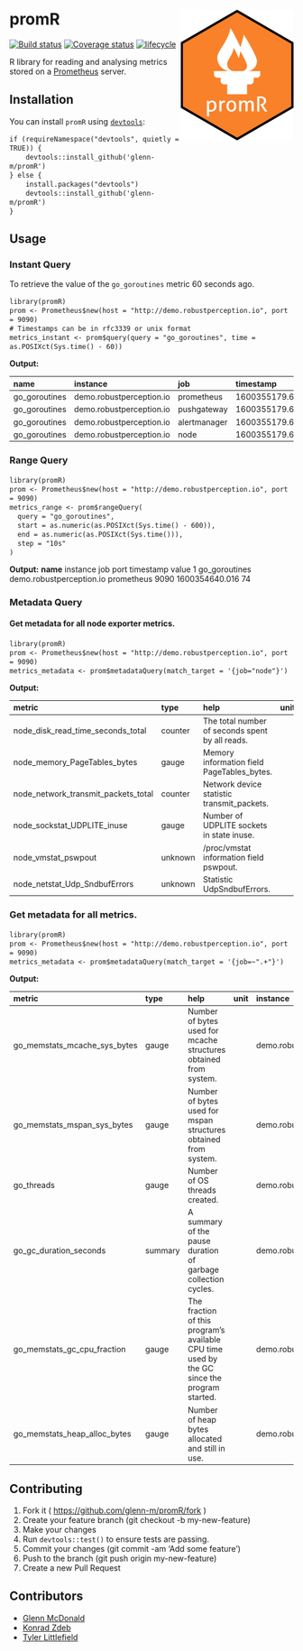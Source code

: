 
<!-- README.md is generated from README.Rmd. Please edit that file -->

# promR <img src="man/figures/logo.png" align="right" />

[![Build
status](https://github.com/glenn-m/promR/workflows/R-CMD-check/badge.svg)](https://github.com/glenn-m/promR/actions)
[![Coverage
status](https://codecov.io/gh/glenn-m/promR/branch/master/graph/badge.svg)](https://codecov.io/github/glenn-m/promR?branch=master)
[![lifecycle](https://img.shields.io/badge/lifecycle-experimental-orange.svg)](https://www.tidyverse.org/lifecycle/#experimental)

R library for reading and analysing metrics stored on a
[Prometheus](https://prometheus.io/) server.

Installation
------------

You can install `promR` using
[`devtools`](https://github.com/r-lib/devtools):

    if (requireNamespace("devtools", quietly = TRUE)) {
        devtools::install_github('glenn-m/promR')
    } else {
        install.packages("devtools")
        devtools::install_github('glenn-m/promR')
    }

Usage
-----

### Instant Query

To retrieve the value of the `go_goroutines` metric 60 seconds ago.

    library(promR)
    prom <- Prometheus$new(host = "http://demo.robustperception.io", port = 9090)
    # Timestamps can be in rfc3339 or unix format
    metrics_instant <- prom$query(query = "go_goroutines", time = as.POSIXct(Sys.time() - 60))

**Output:**

| name           | instance                 | job          | timestamp      | port |
|:---------------|:-------------------------|:-------------|:---------------|-----:|
| go\_goroutines | demo.robustperception.io | prometheus   | 1600355179.603 | 9090 |
| go\_goroutines | demo.robustperception.io | pushgateway  | 1600355179.603 | 9091 |
| go\_goroutines | demo.robustperception.io | alertmanager | 1600355179.603 | 9093 |
| go\_goroutines | demo.robustperception.io | node         | 1600355179.603 | 9100 |

### Range Query

    library(promR)
    prom <- Prometheus$new(host = "http://demo.robustperception.io", port = 9090)
    metrics_range <- prom$rangeQuery(
      query = "go_goroutines",
      start = as.numeric(as.POSIXct(Sys.time() - 600)),
      end = as.numeric(as.POSIXct(Sys.time())),
      step = "10s"
    )

**Output:** **name** instance job port timestamp value 1 go\_goroutines
demo.robustperception.io prometheus 9090 1600354640.016 74

### Metadata Query

#### Get metadata for all node exporter metrics.

    library(promR)
    prom <- Prometheus$new(host = "http://demo.robustperception.io", port = 9090)
    metrics_metadata <- prom$metadataQuery(match_target = '{job="node"}')

**Output:**

| metric                                  | type    | help                                            | unit | instance                      | job  |
|:----------------------------------------|:--------|:------------------------------------------------|:-----|:------------------------------|:-----|
| node\_disk\_read\_time\_seconds\_total  | counter | The total number of seconds spent by all reads. |      | demo.robustperception.io:9100 | node |
| node\_memory\_PageTables\_bytes         | gauge   | Memory information field PageTables\_bytes.     |      | demo.robustperception.io:9100 | node |
| node\_network\_transmit\_packets\_total | counter | Network device statistic transmit\_packets.     |      | demo.robustperception.io:9100 | node |
| node\_sockstat\_UDPLITE\_inuse          | gauge   | Number of UDPLITE sockets in state inuse.       |      | demo.robustperception.io:9100 | node |
| node\_vmstat\_pswpout                   | unknown | /proc/vmstat information field pswpout.         |      | demo.robustperception.io:9100 | node |
| node\_netstat\_Udp\_SndbufErrors        | unknown | Statistic UdpSndbufErrors.                      |      | demo.robustperception.io:9100 | node |

### Get metadata for all metrics.

    library(promR)
    prom <- Prometheus$new(host = "http://demo.robustperception.io", port = 9090)
    metrics_metadata <- prom$metadataQuery(match_target = '{job=~".+"}')

**Output:**

| metric                           | type    | help                                                                                        | unit | instance                      | job         |
|:---------------------------------|:--------|:--------------------------------------------------------------------------------------------|:-----|:------------------------------|:------------|
| go\_memstats\_mcache\_sys\_bytes | gauge   | Number of bytes used for mcache structures obtained from system.                            |      | demo.robustperception.io:9091 | pushgateway |
| go\_memstats\_mspan\_sys\_bytes  | gauge   | Number of bytes used for mspan structures obtained from system.                             |      | demo.robustperception.io:9091 | pushgateway |
| go\_threads                      | gauge   | Number of OS threads created.                                                               |      | demo.robustperception.io:9091 | pushgateway |
| go\_gc\_duration\_seconds        | summary | A summary of the pause duration of garbage collection cycles.                               |      | demo.robustperception.io:9091 | pushgateway |
| go\_memstats\_gc\_cpu\_fraction  | gauge   | The fraction of this program’s available CPU time used by the GC since the program started. |      | demo.robustperception.io:9091 | pushgateway |
| go\_memstats\_heap\_alloc\_bytes | gauge   | Number of heap bytes allocated and still in use.                                            |      | demo.robustperception.io:9091 | pushgateway |

Contributing
------------

1.  Fork it (
    <a href="https://github.com/glenn-m/promR/fork" class="uri">https://github.com/glenn-m/promR/fork</a>
    )
2.  Create your feature branch (git checkout -b my-new-feature)
3.  Make your changes
4.  Run `devtools::test()` to ensure tests are passing.
5.  Commit your changes (git commit -am ‘Add some feature’)
6.  Push to the branch (git push origin my-new-feature)
7.  Create a new Pull Request

Contributors
------------

-   [Glenn McDonald](https://github.com/glenn-m)
-   [Konrad Zdeb](https://github.com/konradedgar)
-   [Tyler Littlefield](https://github.com/tyluRp)
